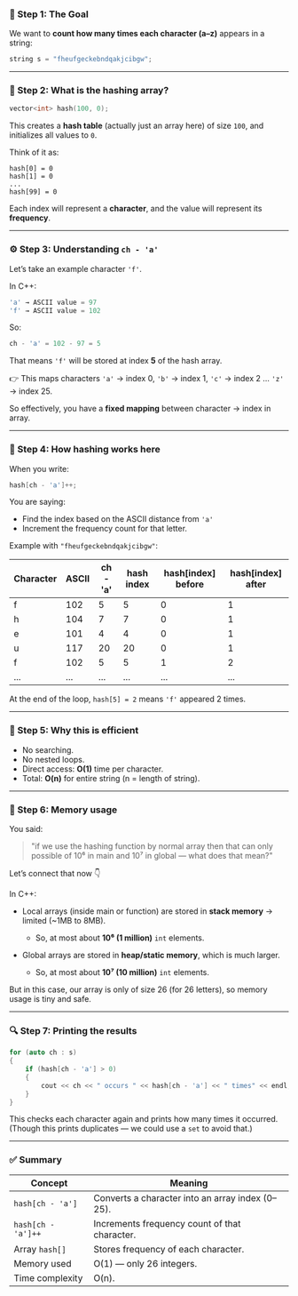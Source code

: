 ### 🧩 Step 1: The Goal

We want to **count how many times each character (a–z)** appears in a string:

```cpp
string s = "fheufgeckebndqakjcibgw";
```

---

### 🧠 Step 2: What is the hashing array?

```cpp
vector<int> hash(100, 0);
```

This creates a **hash table** (actually just an array here) of size `100`,
and initializes all values to `0`.

Think of it as:

```
hash[0] = 0
hash[1] = 0
...
hash[99] = 0
```

Each index will represent a **character**, and the value will represent its **frequency**.

---

### ⚙️ Step 3: Understanding `ch - 'a'`

Let’s take an example character `'f'`.

In C++:

```cpp
'a' → ASCII value = 97  
'f' → ASCII value = 102
```

So:

```cpp
ch - 'a' = 102 - 97 = 5
```

That means `'f'` will be stored at index **5** of the hash array.

👉 This maps characters `'a'` → index 0, `'b'` → index 1, `'c'` → index 2 … `'z'` → index 25.

So effectively, you have a **fixed mapping** between character → index in array.

---

### 🧮 Step 4: How hashing works here

When you write:

```cpp
hash[ch - 'a']++;
```

You are saying:

* Find the index based on the ASCII distance from `'a'`
* Increment the frequency count for that letter.

Example with `"fheufgeckebndqakjcibgw"`:

| Character | ASCII | ch - 'a' | hash index | hash[index] before | hash[index] after |
| --------- | ----- | -------- | ---------- | ------------------ | ----------------- |
| f         | 102   | 5        | 5          | 0                  | 1                 |
| h         | 104   | 7        | 7          | 0                  | 1                 |
| e         | 101   | 4        | 4          | 0                  | 1                 |
| u         | 117   | 20       | 20         | 0                  | 1                 |
| f         | 102   | 5        | 5          | 1                  | 2                 |
| ...       | ...   | ...      | ...        | ...                | ...               |

At the end of the loop, `hash[5] = 2` means `'f'` appeared 2 times.

---

### 🧠 Step 5: Why this is efficient

* No searching.
* No nested loops.
* Direct access: **O(1)** time per character.
* Total: **O(n)** for entire string (n = length of string).

---

### 🧱 Step 6: Memory usage

You said:

> "if we use the hashing function by normal array then that can only possible of 10⁶ in main and 10⁷ in global — what does that mean?"

Let’s connect that now 👇

In C++:

* Local arrays (inside main or function) are stored in **stack memory** → limited (~1MB to 8MB).

  * So, at most about **10⁶ (1 million)** `int` elements.
* Global arrays are stored in **heap/static memory**, which is much larger.

  * So, at most about **10⁷ (10 million)** `int` elements.

But in this case, our array is only of size 26 (for 26 letters),
so memory usage is tiny and safe.

---

### 🔍 Step 7: Printing the results

```cpp
for (auto ch : s)
{
    if (hash[ch - 'a'] > 0)
    {
        cout << ch << " occurs " << hash[ch - 'a'] << " times" << endl;
    }
}
```

This checks each character again and prints how many times it occurred.
(Though this prints duplicates — we could use a `set` to avoid that.)

---

### ✅ Summary

| Concept            | Meaning                                          |
| ------------------ | ------------------------------------------------ |
| `hash[ch - 'a']`   | Converts a character into an array index (0–25). |
| `hash[ch - 'a']++` | Increments frequency count of that character.    |
| Array `hash[]`     | Stores frequency of each character.              |
| Memory used        | O(1) — only 26 integers.                         |
| Time complexity    | O(n).                                            |
